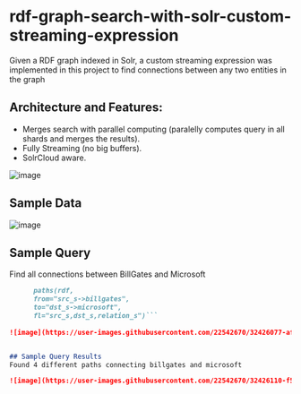 # rdf-graph-search-with-solr-custom-streaming-expression
Given a RDF graph indexed in Solr, a custom streaming expression was implemented in this project to find connections between any two entities in the graph

## Architecture and Features:
- Merges search with parallel computing (paralelly computes query in all shards and merges the results).
- Fully Streaming (no big buffers).
- SolrCloud aware.

![image](https://user-images.githubusercontent.com/22542670/32426660-f329f0a0-c2e1-11e7-8bb1-625b12407078.png)

## Sample Data
![image](https://user-images.githubusercontent.com/22542670/32425782-9b96cc6a-c2db-11e7-986b-1cea68ca6548.png)

## Sample Query
Find all connections between BillGates and Microsoft

```markdown
      paths(rdf, 
      from="src_s->billgates",
      to="dst_s->microsoft",
      fl="src_s,dst_s,relation_s")```
      
![image](https://user-images.githubusercontent.com/22542670/32426077-af99e984-c2dd-11e7-953f-b85d5e368061.png)


## Sample Query Results
Found 4 different paths connecting billgates and microsoft

![image](https://user-images.githubusercontent.com/22542670/32426110-f591ac7e-c2dd-11e7-886f-f2a2d4b2ceee.png)


      
